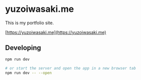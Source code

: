 # yuzoiwasaki.me

This is my portfolio site.

[https://yuzoiwasaki.me](https://yuzoiwasaki.me)

## Developing


```bash
npm run dev

# or start the server and open the app in a new browser tab
npm run dev -- --open
```
